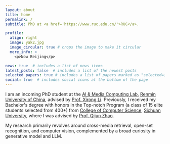 ```yaml
---
layout: about
title: home
permalink: /
subtitle: PhD at <a href='https://www.ruc.edu.cn/'>RUC</a>.

profile:
  align: right
  image: yak2.jpg
  image_circular: true # crops the image to make it circular
  more_info: >
    <p>Now Beijing</p>

news: true  # includes a list of news items
latest_posts: false  # includes a list of the newest posts
selected_papers: true # includes a list of papers marked as "selected={true}"
social: true  # includes social icons at the bottom of the page
---
```


I am an incoming PhD student at the [AI & Media Computing Lab](https://ruc-aimc-lab.github.io/), [Renmin University of China](https://www.ruc.edu.cn/), advised by [Prof. Xirong Li](http://lixirong.net/). Previously, I received my Bachelor's degree with honors in the Top-notch Program (a class of 15 elite students selected from 400+) from [College of Computer Science](http://cs.scu.edu.cn/), [Sichuan University](https://www.scu.edu.cn/), where I was advised by [Prof. Qijun Zhao](http://www.scubrl.org/qjzhao).

My research primarily revolves around cross-media retrieval, open-set recognition, and computer vision, complemented by a broad curiosity in generative model and LLM.

<!-- Write your biography here. Tell the world about yourself. Link to your favorite [subreddit](http://reddit.com). You can put a picture in, too. The code is already in, just name your picture `prof_pic.jpg` and put it in the `img/` folder.

Put your address / P.O. box / other info right below your picture. You can also disable any of these elements by editing `profile` property of the YAML header of your `_pages/about.md`. Edit `_bibliography/papers.bib` and Jekyll will render your [publications page](/al-folio/publications/) automatically.

Link to your social media connections, too. This theme is set up to use [Font Awesome icons](http://fortawesome.github.io/Font-Awesome/) and [Academicons](https://jpswalsh.github.io/academicons/), like the ones below. Add your Facebook, Twitter, LinkedIn, Google Scholar, or just disable all of them. -->